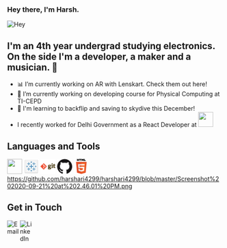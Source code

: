 ### Hey there, I'm Harsh.
![Hey](https://github.com/harshari4299/harshari4299/blob/master/HARSH_readmeGIF.gif)


## I'm an 4th year undergrad studying electronics. On the side I'm a developer, a maker and a musician. 👋
- 📊 I’m currently working on AR with Lenskart. Check them out here!
- 🔭 I’m currently working on developing course for Physical Computing at TI-CEPD
- 🌱 I'm learning to backflip and saving to skydive this December!
- I recently worked for Delhi Government as a React Developer at  <img src="https://github.com/harshari4299/harshari4299/blob/master/Screenshot%202020-09-21%20at%202.46.01%20PM.png" width="35" height="35" />

## Languages and Tools
<img src="https://github.com/harshari4299/harshari4299/blob/master/pythonPNG.png" width="35" height="35" /> <img src="https://raw.githubusercontent.com/caievelyn/caievelyn/master/tableau.png" width="35" height="35" /> <img src="https://raw.githubusercontent.com/github/explore/80688e429a7d4ef2fca1e82350fe8e3517d3494d/topics/git/git.png" width="35" height="35" /> <img src="https://raw.githubusercontent.com/github/explore/78df643247d429f6cc873026c0622819ad797942/topics/github/github.png" width="35" height="35" /> <img src="https://raw.githubusercontent.com/github/explore/80688e429a7d4ef2fca1e82350fe8e3517d3494d/topics/html/html.png" width="35" height="35" />
https://github.com/harshari4299/harshari4299/blob/master/Screenshot%202020-09-21%20at%202.46.01%20PM.png
## Get in Touch
[<img align="left" alt="Email" width="30px" src="https://image.flaticon.com/icons/png/512/281/281769.png" />][email]
[<img align="left" alt="LinkedIn" width="30px" src="https://cdn3.iconfinder.com/data/icons/inficons/512/linkedin.png" />][linkedin]

[email]: mailto:harshari4299@gmail.com
[linkedin]: https//:www.linkedin.com/in/itsharshari
